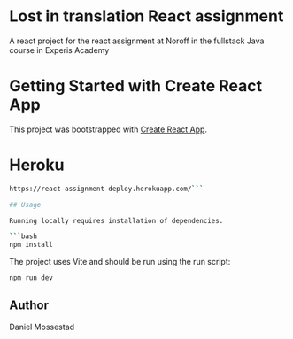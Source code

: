 # Lost in translation React assignment

A react project for the react assignment at Noroff in the fullstack Java course in Experis Academy

# Getting Started with Create React App

This project was bootstrapped with [Create React App](https://github.com/facebook/create-react-app).

# Heroku
```bash
https://react-assignment-deploy.herokuapp.com/```

## Usage

Running locally requires installation of dependencies.

```bash
npm install
```

The project uses Vite and should be run using the run script:

```bash
npm run dev
```

## Author

Daniel Mossestad
